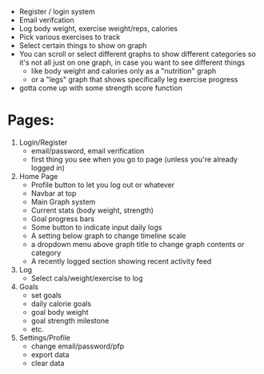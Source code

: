 * Register / login system
* Email verifcation
* Log body weight, exercise weight/reps, calories
* Pick various exercises to track
* Select certain things to show on graph
* You can scroll or select different graphs to show different categories
so it's not all just on one graph, in case you want to see different things
    - like body weight and calories only as a "nutrition" graph
    - or a "legs" graph that shows specifically leg exercise progress
* gotta come up with some strength score function

# Pages:
1. Login/Register
    - email/password, email verification
    - first thing you see when you go to page (unless you're already logged in)
2. Home Page
    - Profile button to let you log out or whatever
    - Navbar at top
    - Main Graph system
    - Current stats (body weight, strength)
    - Goal progress bars
    - Some button to indicate input daily logs
    - A setting below graph to change timeline scale
    - a dropdown menu above graph title to change graph contents or category
    - A recently logged section showing recent activity feed
3. Log
    - Select cals/weight/exercise to log
4. Goals
    - set goals
    - daily calorie goals
    - goal body weight
    - goal strength milestone
    - etc.
5. Settings/Profile
    - change email/password/pfp
    - export data
    - clear data

